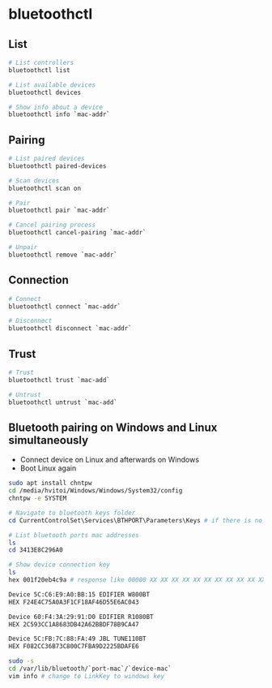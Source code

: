 # bluetoothctl

## List

```sh
# List controllers
bluetoothctl list

# List available devices
bluetoothctl devices

# Show info about a device
bluetoothctl info `mac-addr`
```

## Pairing

```sh
# List paired devices
bluetoothctl paired-devices

# Scan devices
bluetoothctl scan on

# Pair
bluetoothctl pair `mac-addr`

# Cancel pairing process
bluetoothctl cancel-pairing `mac-addr`

# Unpair
bluetoothctl remove `mac-addr`
```

## Connection

```sh
# Connect
bluetoothctl connect `mac-addr`

# Disconnect
bluetoothctl disconnect `mac-addr`


```

## Trust

```sh
# Trust
bluetoothctl trust `mac-add`

# Untrust
bluetoothctl untrust `mac-add`
```

## Bluetooth pairing on Windows and Linux simultaneously

- Connect device on Linux and afterwards on Windows
- Boot Linux again

```sh
sudo apt install chntpw
cd /media/hvitoi/Windows/Windows/System32/config
chntpw -e SYSTEM
```

```powershell
# Navigate to bluetooth keys folder
cd CurrentControlSet\Services\BTHPORT\Parameters\Keys # if there is no CurrentControlSet, then try ControlSet001

# List bluetooth ports mac addresses
ls
cd 3413E8C296A0

# Show device connection key
ls
hex 001f20eb4c9a # response like 00000 XX XX XX XX XX XX XX XX XX XX XX XX XX XX XX XX ...ignore..chars..
```

```txt
Device 5C:C6:E9:A0:BB:15 EDIFIER W800BT
HEX F24E4C75A0A3F1CF18AF46D55E6AC043

Device 60:F4:3A:29:91:D0 EDIFIER R1080BT
HEX 2C593CC1A8683DB42A62BBDF78B9CA47

Device 5C:FB:7C:88:FA:49 JBL TUNE110BT
HEX F082CC36B73C800C7FBA9D2225BDAFE6
```

```sh
sudo -s
cd /var/lib/bluetooth/`port-mac`/`device-mac`
vim info # change to LinkKey to windows key
```
